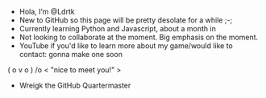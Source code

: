 - Hola, I’m @Ldrtk
- New to GitHub so this page will be pretty desolate for a while ;-;
- Currently learning Python and Javascript, about a month in
- Not looking to collaborate at the moment. Big emphasis on the moment.
- YouTube if you'd like to learn more about my game/would like to contact: gonna make one soon

<!---
Ldrtk/Ldrtk is a ✨ special ✨ repository because its `README.md` (this file) appears on your GitHub profile.
You can click the Preview link to take a look at your changes. 
--->

( o v o ) /o    < "nice to meet you!" >

- Wreigk the GitHub Quartermaster
